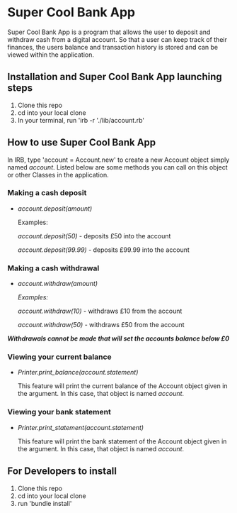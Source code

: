 # Super Cool Bank App

Super Cool Bank App is a program that allows the user to deposit and withdraw cash from a digital account. So that a user can keep track of their finances, the users balance and transaction history is stored and can be viewed within the application.

## Installation and Super Cool Bank App launching steps 

1. Clone this repo
1. cd into your local clone
1. In your terminal, run 'irb -r './lib/account.rb'

## How to use Super Cool Bank App

In IRB, type 'account = Account.new' to create a new Account object simply named *account*. Listed below are some methods you can call on this object or other Classes in the application.

### Making a cash deposit
* *account.deposit(amount)*

   Examples:

   *account.deposit(50)* - deposits £50 into the account

   *account.deposit(99.99)* - deposits £99.99 into the account

### Making a cash withdrawal
* *account.withdraw(amount)*

  *Examples:*

  *account.withdraw(10)* - withdraws £10 from the account

  *account.withdraw(50)* - withdraws £50 from the account 

*__*Withdrawals cannot be made that will set the accounts balance below £0*__*

### Viewing your current balance
* *Printer.print_balance(account.statement)*

  This feature will print the current balance of the Account object given in the argument. In this case, that object is named *account*.

### Viewing your bank statement
* *Printer.print_statement(account.statement)*

  This feature will print the bank statement of the Account object given in the argument. In this case, that object is named *account*.

## For Developers to install

1. Clone this repo 
1. cd into your local clone
1. run 'bundle install'
